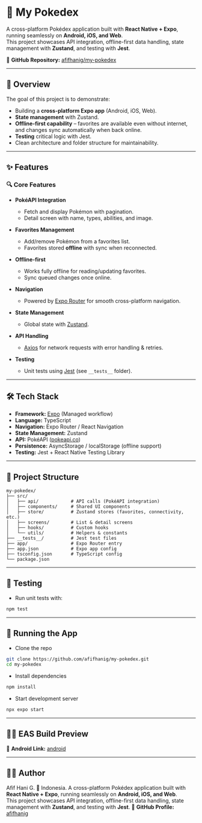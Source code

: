 # 📱 My Pokedex

A cross-platform Pokédex application built with **React Native + Expo**, running seamlessly on **Android, iOS, and Web**.  
This project showcases API integration, offline-first data handling, state management with **Zustand**, and testing with **Jest**.

🔗 **GitHub Repository:** [afifhanig/my-pokedex](https://github.com/afifhanig/my-pokedex)

---

## 🚀 Overview

The goal of this project is to demonstrate:

- Building a **cross-platform Expo app** (Android, iOS, Web).  
- **State management** with Zustand.  
- **Offline-first capability** – favorites are available even without internet, and changes sync automatically when back online.  
- **Testing** critical logic with Jest.  
- Clean architecture and folder structure for maintainability.

---

## ✨ Features

### 🔍 Core Features
- **PokéAPI Integration**  
  - Fetch and display Pokémon with pagination.  
  - Detail screen with name, types, abilities, and image.  

- **Favorites Management**  
  - Add/remove Pokémon from a favorites list.  
  - Favorites stored **offline** with sync when reconnected.  

- **Offline-first**  
  - Works fully offline for reading/updating favorites.  
  - Sync queued changes once online.  

- **Navigation**  
  - Powered by [Expo Router](https://expo.github.io/router) for smooth cross-platform navigation.  

- **State Management**  
  - Global state with [Zustand](https://zustand-demo.pmnd.rs/).  

- **API Handling**  
  - [Axios](https://axios-http.com/) for network requests with error handling & retries.  

- **Testing**  
  - Unit tests using [Jest](https://jestjs.io/) (see `__tests__` folder).  

---

## 🛠️ Tech Stack

- **Framework:** [Expo](https://expo.dev/) (Managed workflow)  
- **Language:** TypeScript  
- **Navigation:** Expo Router / React Navigation  
- **State Management:** Zustand  
- **API:** PokéAPI ([pokeapi.co](https://pokeapi.co/))  
- **Persistence:** AsyncStorage / localStorage (offline support)  
- **Testing:** Jest + React Native Testing Library  

---

## 📂 Project Structure

```plaintext
my-pokedex/
├── src/
│   ├── api/            # API calls (PokéAPI integration)
│   ├── components/     # Shared UI components
│   ├── store/          # Zustand stores (favorites, connectivity, etc.)
│   ├── screens/        # List & detail screens
│   ├── hooks/          # Custom hooks
│   └── utils/          # Helpers & constants
├── __tests__/          # Jest test files
├── app/                # Expo Router entry
├── app.json            # Expo app config
├── tsconfig.json       # TypeScript config
└── package.json
```

---

## 🧪 Testing
- Run unit tests with:
```bash
npm test
```

---

## 📲 Running the App
- Clone the repo
```bash
git clone https://github.com/afifhanig/my-pokedex.git
cd my-pokedex
```
- Install dependencies
```bash
npm install
```
- Start development server
```bash
npx expo start
```

---

## 👨‍💻 EAS Build Preview
🔗 **Android Link:** [android](https://expo.dev/artifacts/eas/6t4toPMYmom5CWrioVvAPJ.aab)

---

## 👨‍💻 Author
Afif Hani G.
📍 Indonesia.
A cross-platform Pokédex application built with **React Native + Expo**, running seamlessly on **Android, iOS, and Web**.  
This project showcases API integration, offline-first data handling, state management with **Zustand**, and testing with **Jest**.
🔗 **GitHub Profile:** [afifhanig](https://github.com/afifhanig)



